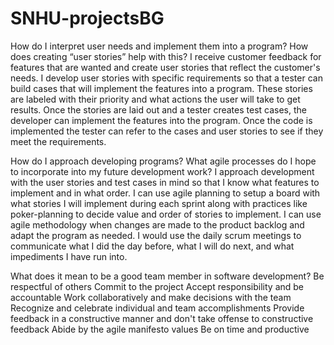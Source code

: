 # SNHU-projectsBG

How do I interpret user needs and implement them into a program? How does creating “user stories” help with this?
  I receive customer feedback for features that are wanted and create user stories that reflect the customer's needs. I develop user stories with specific requirements so that a tester can build cases that will implement the features into a program. These stories are labeled with their priority and what actions the user will take to get results. Once the stories are laid out and a tester creates test cases, the developer can implement the features into the program. Once the code is implemented the tester can refer to the cases and user stories to see if they meet the requirements.

How do I approach developing programs? What agile processes do I hope to incorporate into my future development work?
  I approach development with the user stories and test cases in mind so that I know what features to implement and in what order. I can use agile planning to setup a board with what stories I will implement during each sprint along with practices like poker-planning to decide value and order of stories to implement. I can use agile methodology when changes are made to the product backlog and adapt the program as needed. I would use the daily scrum meetings to communicate what I did the day before, what I will do next, and what impediments I have run into.
  
What does it mean to be a good team member in software development?
  Be respectful of others
  Commit to the project
  Accept responsibility and be accountable
  Work collaboratively and make decisions with the team
  Recognize and celebrate individual and team accomplishments
  Provide feedback in a constructive manner and don't take offense to constructive feedback
  Abide by the agile manifesto values
  Be on time and productive

